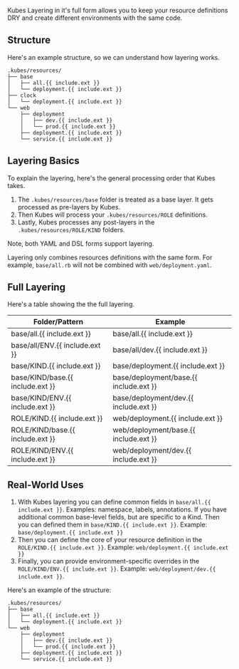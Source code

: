 Kubes Layering in it's full form allows you to keep your resource definitions DRY and create different environments with the same code.

## Structure

Here's an example structure, so we can understand how layering works.

    .kubes/resources/
    ├── base
    │   ├── all.{{ include.ext }}
    │   └── deployment.{{ include.ext }}
    ├── clock
    │   └── deployment.{{ include.ext }}
    └── web
        ├── deployment
        │   ├── dev.{{ include.ext }}
        │   └── prod.{{ include.ext }}
        ├── deployment.{{ include.ext }}
        └── service.{{ include.ext }}

## Layering Basics

To explain the layering, here's the general processing order that Kubes takes.

1. The `.kubes/resources/base` folder is treated as a base layer.  It gets processed as pre-layers by Kubes.
2. Then Kubes will process your `.kubes/resources/ROLE` definitions.
3. Lastly, Kubes processes any post-layers in the `.kubes/resources/ROLE/KIND` folders.

Note, both YAML and DSL forms support layering.

Layering only combines resources definitions with the same form. For example, `base/all.rb` will not be combined with `web/deployment.yaml`.

## Full Layering

Here's a table showing the the full layering.

Folder/Pattern     | Example
-------------------|--------------------------------------------
base/all.{{ include.ext }}       | base/all.{{ include.ext }}
base/all/ENV.{{ include.ext }}   | base/all/dev.{{ include.ext }}
base/KIND.{{ include.ext }}      | base/deployment.{{ include.ext }}
base/KIND/base.{{ include.ext }} | base/deployment/base.{{ include.ext }}
base/KIND/ENV.{{ include.ext }}  | base/deployment/dev.{{ include.ext }}
ROLE/KIND.{{ include.ext }}      | web/deployment.{{ include.ext }}
ROLE/KIND/base.{{ include.ext }} | web/deployment/base.{{ include.ext }}
ROLE/KIND/ENV.{{ include.ext }}  | web/deployment/dev.{{ include.ext }}

## Real-World Uses

1. With Kubes layering you can define common fields in `base/all.{{ include.ext }}`. Examples: namespace, labels, annotations. If you have additional common base-level fields, but are specific to a Kind. Then you can defined them in `base/KIND.{{ include.ext }}`. Example: `base/deployment.{{ include.ext }}`
2. Then you can define the core of your resource definition in the `ROLE/KIND.{{ include.ext }}`. Example: `web/deployment.{{ include.ext }}`
3. Finally, you can provide environment-specific overrides in the `ROLE/KIND/ENV.{{ include.ext }}`. Example: `web/deployment/dev.{{ include.ext }}`.

Here's an example of the structure:

    .kubes/resources/
    ├── base
    │   ├── all.{{ include.ext }}
    │   └── deployment.{{ include.ext }}
    └── web
        ├── deployment
        │   ├── dev.{{ include.ext }}
        │   └── prod.{{ include.ext }}
        ├── deployment.{{ include.ext }}
        └── service.{{ include.ext }}
